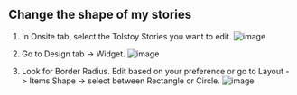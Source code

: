 ## Change the shape of my stories


1. In Onsite tab, select the Tolstoy Stories you want to edit.
![image](https://github.com/user-attachments/assets/8d97de48-c58f-431d-b610-a41116cff8fa)

2. Go to Design tab -> Widget.
![image](https://github.com/user-attachments/assets/156577de-3dea-4c7e-ac96-f96c14071b53)

3. Look for Border Radius. Edit based on your preference or go to Layout -> Items Shape -> select between Rectangle or Circle.
![image](https://github.com/user-attachments/assets/35ba88eb-8f30-448d-a25e-5f7beef1ca1a)

